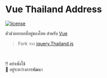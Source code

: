 # Vue Thailand Address
[![license](https://img.shields.io/github/license/gluons/vue-thailand-address.svg?style=flat-square)](./LICENSE)

ตัวช่วยกรอกที่อยู่ของไทย สำหรับ [Vue](https://vuejs.org)

> Fork จาก [jquery.Thailand.js](https://github.com/earthchie/jquery.Thailand.js/)

<br>

‼ อย่าเพิ่งใช้  
🚧 อยู่ระหว่างการพัฒนา
